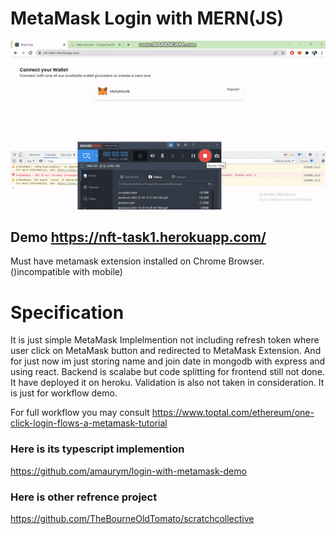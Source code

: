 # MetaMask Login with MERN(JS)

![Alt Text](https://github.com/awaisshah228/nft/blob/main/nft.gif)
## Demo https://nft-task1.herokuapp.com/
Must have metamask extension  installed on Chrome Browser. ()incompatible with mobile)

# Specification
It is just simple MetaMask Implelmention not including refresh token where user click on MetaMask button and redirected to MetaMask Extension.
And for just now im just storing name and join date in mongodb with express and using react. Backend is scalabe but code splitting for frontend still not done.
It  have deployed it on heroku. Validation is also not taken in consideration. It is just for workflow demo. 

For full workflow you may consult https://www.toptal.com/ethereum/one-click-login-flows-a-metamask-tutorial
### Here is its typescript implemention
https://github.com/amaurym/login-with-metamask-demo

### Here is other refrence project 
https://github.com/TheBourneOldTomato/scratchcollective


